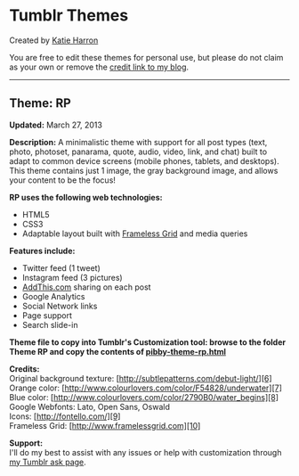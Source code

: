 Tumblr Themes
===========
Created by [Katie Harron][1]

You are free to edit these themes for personal use, but please do not claim as your own or remove the [credit link to my blog][2].


----------
Theme: RP
----------
**Updated:** March 27, 2013

**Description:** A minimalistic theme with support for all post types (text, photo, photoset, panarama, quote, audio, video, link, and chat) built to adapt to common device screens (mobile phones, tablets, and desktops). This theme contains just 1 image, the gray background image, and allows your content to be the focus!

**RP uses the following web technologies:**
 
 * HTML5  
 * CSS3  
 * Adaptable layout built with [Frameless Grid][3] and media queries
 

**Features include:**

 * Twitter feed (1 tweet)
 * Instagram feed (3 pictures)
 * [AddThis.com][4] sharing on each post
 * Google Analytics
 * Social Network links
 * Page support
 * Search slide-in

**Theme file to copy into Tumblr's Customization tool: browse to the folder Theme RP and copy the contents of [pibby-theme-rp.html][5]**

**Credits:**  
Original background texture: [http://subtlepatterns.com/debut-light/][6]  
Orange color: [http://www.colourlovers.com/color/F54828/underwater][7]  
Blue color: [http://www.colourlovers.com/color/2790B0/water_begins][8]  
Google Webfonts: Lato, Open Sans, Oswald  
Icons: [http://fontello.com/][9]  
Frameless Grid: [http://www.framelessgrid.com][10]

**Support:**  
I'll do my best to assist with any issues or help with customization through [my Tumblr ask page][11].


  [1]: http://www.pibby.com
  [2]: http://pibby.tumblr.com
  [3]: http://fontello.com/
  [4]: http://fontello.com/
  [5]: http://fontello.com/
  [6]: http://subtlepatterns.com/debut-light/
  [7]: http://www.colourlovers.com/color/F54828/underwater
  [8]: http://www.colourlovers.com/color/2790B0/water_begins
  [9]: http://fontello.com/
  [10]: http://www.framelessgrid.com
  [11]: http://pibby.com/ask
